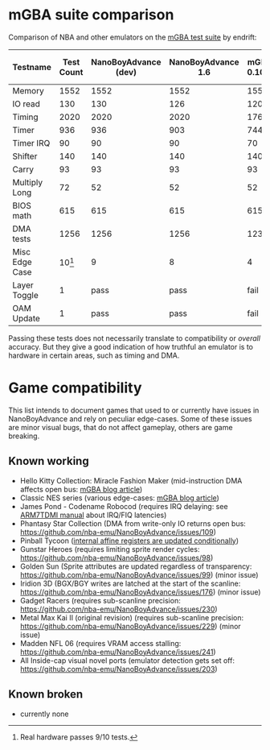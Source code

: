 
# mGBA suite comparison

Comparison of NBA and other emulators on the [mGBA test suite](https://github.com/mgba-emu/suite) by endrift:

Testname      | Test Count | NanoBoyAdvance (dev) | NanoBoyAdvance 1.6 | mGBA 0.10.1 |    VBA-M 2.1.5 | Ares v131 | SkyEmu V2  |
--------------|------------|----------------------|--------------------|-------------|----------------|-----------|------------|
Memory        |       1552 |                 1552 |               1552 |        1552 |           1426 |      1552 |       1552 |
IO read       |        130 |                  130 |                126 |         120 |            100 |       124 |        125 |
Timing        |       2020 |                 2020 |               2020 |        1768 |           1024 |      1570 |       2020 |
Timer         |        936 |                  936 |                903 |         744 |            440 |       454 |        587 |
Timer IRQ     |         90 |                   90 |                 90 |          70 |              8 |         0 |         90 |
Shifter       |        140 |                  140 |                140 |         140 |            132 |       132 |        140 |
Carry         |         93 |                   93 |                 93 |          93 |             93 |        93 |         93 |
Multiply Long |         72 |                   52 |                 52 |          52 |             52 |        52 |         52 |
BIOS math     |        615 |                  615 |                615 |         615 |            615 |       615 |        615 |
DMA tests     |       1256 |                 1256 |               1256 |        1232 |           1068 |      1212 |       1256 |
Misc Edge Case|     10[^1] |                    9 |                  8 |           4 |              7 |         1 |          3 |
Layer Toggle  |          1 |                 pass |               pass |        fail |           pass |      fail |       pass |
OAM Update    |          1 |                 pass |               pass |        fail |           fail |      fail |       pass |

[^1]: Real hardware passes 9/10 tests.

Passing these tests does not necessarily translate to compatibility or *overall* accuracy.
But they give a good indication of how truthful an emulator is to hardware in certain areas, such as timing and DMA.

# Game compatibility

This list intends to document games that used to or currently have issues in NanoBoyAdvance and rely on peculiar edge-cases.
Some of these issues are minor visual bugs, that do not affect gameplay, others are game breaking.

## Known working

- Hello Kitty Collection: Miracle Fashion Maker (mid-instruction DMA affects open bus: [mGBA blog article](https://mgba.io/2020/01/25/infinite-loop-holy-grail/))
- Classic NES series (various edge-cases: [mGBA blog article](https://mgba.io/2014/12/28/classic-nes/))
- James Pond - Codename Robocod (requires IRQ delaying: see [ARM7TDMI manual](https://documentation-service.arm.com/static/5e8e1323fd977155116a3129?token=) about IRQ/FIQ latencies)
- Phantasy Star Collection (DMA from write-only IO returns open bus: https://github.com/nba-emu/NanoBoyAdvance/issues/109)
- Pinball Tycoon ([internal affine registers are updated conditionally](https://github.com/mgba-emu/mgba/issues/1668#issuecomment-925306878))
- Gunstar Heroes (requires limiting sprite render cycles: https://github.com/nba-emu/NanoBoyAdvance/issues/98)
- Golden Sun (Sprite attributes are updated regardless of transparency: https://github.com/nba-emu/NanoBoyAdvance/issues/99) (minor issue)
- Iridion 3D (BGX/BGY writes are latched at the start of the scanline: https://github.com/nba-emu/NanoBoyAdvance/issues/176) (minor issue)
- Gadget Racers (requires sub-scanline precision: https://github.com/nba-emu/NanoBoyAdvance/issues/230)
- Metal Max Kai II (original revision) (requires sub-scanline precision: https://github.com/nba-emu/NanoBoyAdvance/issues/229) (minor issue)
- Madden NFL 06 (requires VRAM access stalling: https://github.com/nba-emu/NanoBoyAdvance/issues/241)
- All Inside-cap visual novel ports (emulator detection gets set off: https://github.com/nba-emu/NanoBoyAdvance/issues/203)

## Known broken

- currently none